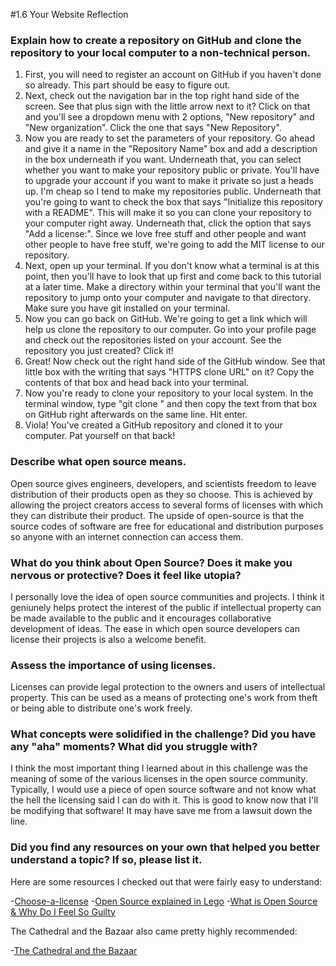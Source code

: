 #1.6 Your Website Reflection


### Explain how to create a repository on GitHub and clone the repository to your local computer to a non-technical person.

1. First, you will need to register an account on GitHub if you haven't done so already. This part should be easy to figure out.
2. Next, check out the navigation bar in the top right hand side of the screen. See that plus sign with the little arrow next to it? Click on that and you'll see a dropdown menu with 2 options, "New repository" and "New organization". Click the one that says "New Repository".
3. Now you are ready to set the parameters of your repository. Go ahead and give it a name in the "Repository Name" box and add a description in the box underneath if you want. Underneath that, you can select whether you want to make your repository public or private. You'll have to upgrade your account if you want to make it private so just a heads up. I'm cheap so I tend to make my repositories public. Underneath that you're going to want to check the box that says "Initialize this repository with a README". This will make it so you can clone your repository to your computer right away. Underneath that, click the option that says "Add a license:". Since we love free stuff and other people and want other people to have free stuff, we're going to add the MIT license to our repository.
4. Next, open up your terminal. If you don't know what a terminal is at this point, then you'll have to look that up first and come back to this tutorial at a later time. Make a directory within your terminal that you'll want the repository to jump onto your computer and navigate to that directory. Make sure you have git installed on your terminal.
5. Now you can go back on GitHub. We're going to get a link which will help us clone the repository to our computer. Go into your profile page and check out the repositories listed on your account. See the repository you just created? Click it!
6. Great! Now check out the right hand side of the GitHub window. See that little box with the writing that says "HTTPS clone URL" on it? Copy the contents of that box and head back into your terminal.
7. Now you're ready to clone your repository to your local system. In the terminal window, type "git clone " and then copy the text from that box on GitHub right afterwards on the same line. Hit enter.
8. Viola! You've created a GitHub repository and cloned it to your computer. Pat yourself on that back!


### Describe what open source means.

Open source gives engineers, developers, and scientists freedom to leave distribution of their products open as they so choose. This is achieved by allowing the project creators access to several forms of licenses with which they can distribute their product. The upside of open-source is that the source codes of software are free for educational and distribution purposes so anyone with an internet connection can access them.


### What do you think about Open Source? Does it make you nervous or protective? Does it feel like utopia?

I personally love the idea of open source communities and projects. I think it geniunely helps protect the interest of the public if intellectual property can be made available to the public and it encourages collaborative development of ideas. The ease in which open source developers can license their projects is also a welcome benefit.


### Assess the importance of using licenses.

Licenses can provide legal protection to the owners and users of intellectual property. This can be used as a means of protecting one's work from theft or being able to distribute one's work freely.


### What concepts were solidified in the challenge? Did you have any "aha" moments? What did you struggle with?

I think the most important thing I learned about in this challenge was the meaning of some of the various licenses in the open source community. Typically, I would use a piece of open source software and not know what the hell the licensing said I can do with it. This is good to know now that I'll be modifying that software! It may have save me from a lawsuit down the line.


### Did you find any resources on your own that helped you better understand a topic? If so, please list it.

Here are some resources I checked out that were fairly easy to understand:

-[Choose-a-license](http://choosealicense.com/)
-[Open Source explained in Lego](https://www.youtube.com/watch?v=a8fHgx9mE5U)
-[What is Open Source & Why Do I Feel So Guilty](https://www.youtube.com/watch?v=UIDb6VBO9os)

The Cathedral and the Bazaar also came pretty highly recommended:

-[The Cathedral and the Bazaar](http://www.catb.org/esr/writings/cathedral-bazaar/cathedral-bazaar/)